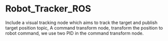 # Robot_Tracker_ROS
Include a visual tracking node which aims to track the target and publish target position topic, A command transform node, transform the position to robot command, we use two PID in the command transform node.
